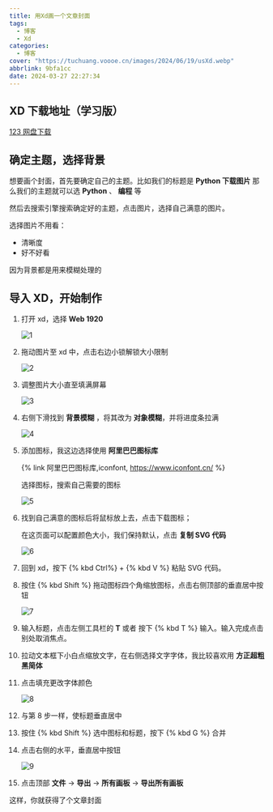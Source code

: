 ```yaml
---
title: 用Xd画一个文章封面
tags:
  - 博客
  - Xd
categories:
  - 博客
cover: "https://tuchuang.voooe.cn/images/2024/06/19/usXd.webp"
abbrlink: 9bfa1cc
date: 2024-03-27 22:27:34
---
```


## XD 下载地址（学习版）

[123 网盘下载](https://www.123pan.com/s/iXN7Vv-i9mJv.html)

## 确定主题，选择背景

想要画个封面，首先要确定自己的主题。比如我们的标题是 **Python 下载图片** 那么我们的主题就可以选 **Python** 、 **编程** 等

然后去搜索引擎搜索确定好的主题，点击图片，选择自己满意的图片。

选择图片不用看：

- 清晰度
- 好不好看

因为背景都是用来模糊处理的

## 导入 XD，开始制作

1. 打开 xd，选择 **Web 1920**

   ![1](https://tuchuang.voooe.cn/images/2024/03/27/1.webp)

2. 拖动图片至 xd 中，点击右边小锁解锁大小限制

   ![2](https://tuchuang.voooe.cn/images/2024/03/27/2.webp)

3. 调整图片大小直至填满屏幕

   ![3](https://tuchuang.voooe.cn/images/2024/03/27/3.webp)

4. 右侧下滑找到 **背景模糊** ，将其改为 **对象模糊**，并将进度条拉满

   ![4](https://tuchuang.voooe.cn/images/2024/03/27/4.webp)

5. 添加图标，我这边选择使用 **阿里巴巴图标库**

   {% link 阿里巴巴图标库,iconfont, https://www.iconfont.cn/ %}

   选择图标，搜索自己需要的图标

   ![5](https://tuchuang.voooe.cn/images/2024/03/27/5.webp)

6. 找到自己满意的图标后将鼠标放上去，点击下载图标；

   在这页面可以配置颜色大小，我们保持默认，点击 **复制 SVG 代码**

   ![6](https://tuchuang.voooe.cn/images/2024/03/27/6.webp)

7. 回到 xd，按下 {% kbd Ctrl%} + {% kbd V %} 粘贴 SVG 代码。

8. 按住 {% kbd Shift %} 拖动图标四个角缩放图标，点击右侧顶部的垂直居中按钮

   ![7](https://tuchuang.voooe.cn/images/2024/03/27/7.webp)

9. 输入标题，点击左侧工具栏的 **T** 或者 按下 {% kbd T %} 输入。输入完成点击别处取消焦点。

10. 拉动文本框下小白点缩放文字，在右侧选择文字字体，我比较喜欢用 **方正超粗黑简体**

11. 点击填充更改字体颜色

    ![8](https://tuchuang.voooe.cn/images/2024/03/27/8.webp)

12. 与第 8 步一样，使标题垂直居中

13. 按住 {% kbd Shift %} 选中图标和标题，按下 {% kbd G %} 合并

14. 点击右侧的水平，垂直居中按钮

    ![9](https://tuchuang.voooe.cn/images/2024/03/27/9.webp)

15. 点击顶部 **文件** -> **导出** -> **所有画板** -> **导出所有画板**

这样，你就获得了个文章封面
